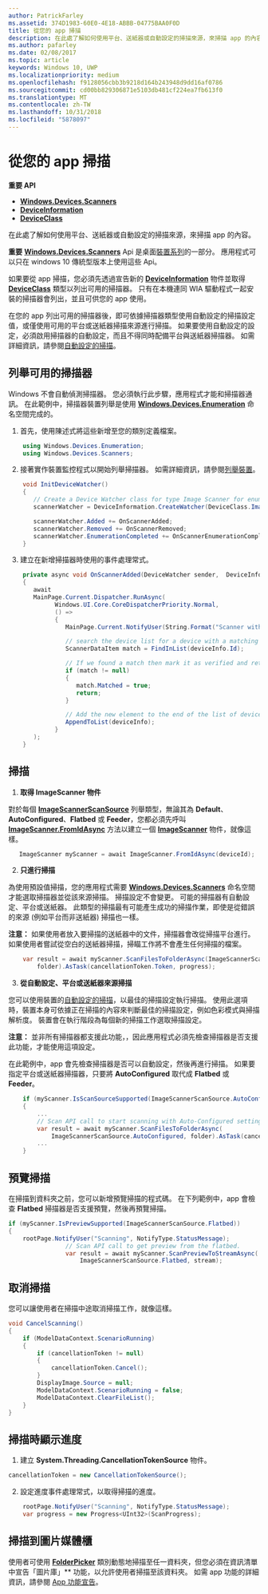 ```yaml
---
author: PatrickFarley
ms.assetid: 374D1983-60E0-4E18-ABBB-04775BAA0F0D
title: 從您的 app 掃描
description: 在此處了解如何使用平台、送紙器或自動設定的掃描來源，來掃描 app 的內容。
ms.author: pafarley
ms.date: 02/08/2017
ms.topic: article
keywords: Windows 10, UWP
ms.localizationpriority: medium
ms.openlocfilehash: f9128056cbb3b9218d164b243948d9dd16af0786
ms.sourcegitcommit: cd00bb829306871e5103db481cf224ea7fb613f0
ms.translationtype: MT
ms.contentlocale: zh-TW
ms.lasthandoff: 10/31/2018
ms.locfileid: "5878097"
---
```

# <a name="scan-from-your-app"></a>從您的 app 掃描


**重要 API**

-   [**Windows.Devices.Scanners**](https://msdn.microsoft.com/library/windows/apps/Dn264250)
-   [**DeviceInformation**](https://msdn.microsoft.com/library/windows/apps/BR225393)
-   [**DeviceClass**](https://msdn.microsoft.com/library/windows/apps/BR225381)

在此處了解如何使用平台、送紙器或自動設定的掃描來源，來掃描 app 的內容。

**重要** [**Windows.Devices.Scanners**](https://msdn.microsoft.com/library/windows/apps/Dn264250) Api 是桌面[裝置系列](https://msdn.microsoft.com/library/windows/apps/Dn894631)的一部分。 應用程式可以只在 windows 10 傳統型版本上使用這些 Api。

如果要從 app 掃描，您必須先透過宣告新的 [**DeviceInformation**](https://msdn.microsoft.com/library/windows/apps/BR225393) 物件並取得 [**DeviceClass**](https://msdn.microsoft.com/library/windows/apps/BR225381) 類型以列出可用的掃描器。 只有在本機連同 WIA 驅動程式一起安裝的掃描器會列出，並且可供您的 app 使用。

在您的 app 列出可用的掃描器後，即可依據掃描器類型使用自動設定的掃描設定值，或僅使用可用的平台或送紙器掃描來源進行掃描。 如果要使用自動設定的設定，必須啟用掃描器的自動設定，而且不得同時配備平台與送紙器掃描器。 如需詳細資訊，請參閱[自動設定的掃描](https://msdn.microsoft.com/library/windows/hardware/Ff539393)。

## <a name="enumerate-available-scanners"></a>列舉可用的掃描器

Windows 不會自動偵測掃描器。 您必須執行此步驟，應用程式才能和掃描器通訊。 在此範例中，掃描器裝置列舉是使用 [**Windows.Devices.Enumeration**](https://msdn.microsoft.com/library/windows/apps/BR225459) 命名空間完成的。

1.  首先，使用陳述式將這些新增至您的類別定義檔案。

``` csharp
    using Windows.Devices.Enumeration;
    using Windows.Devices.Scanners;
```

2.  接著實作裝置監控程式以開始列舉掃描器。 如需詳細資訊，請參閱[列舉裝置](enumerate-devices.md)。

```csharp
    void InitDeviceWatcher()
    {
       // Create a Device Watcher class for type Image Scanner for enumerating scanners
       scannerWatcher = DeviceInformation.CreateWatcher(DeviceClass.ImageScanner);

       scannerWatcher.Added += OnScannerAdded;
       scannerWatcher.Removed += OnScannerRemoved;
       scannerWatcher.EnumerationCompleted += OnScannerEnumerationComplete;
    }
```

3.  建立在新增掃描器時使用的事件處理常式。

```csharp
    private async void OnScannerAdded(DeviceWatcher sender,  DeviceInformation deviceInfo)
    {
       await
       MainPage.Current.Dispatcher.RunAsync(
             Windows.UI.Core.CoreDispatcherPriority.Normal,
             () =>
             {
                MainPage.Current.NotifyUser(String.Format("Scanner with device id {0} has been added", deviceInfo.Id), NotifyType.StatusMessage);

                // search the device list for a device with a matching device id
                ScannerDataItem match = FindInList(deviceInfo.Id);

                // If we found a match then mark it as verified and return
                if (match != null)
                {
                   match.Matched = true;
                   return;
                }

                // Add the new element to the end of the list of devices
                AppendToList(deviceInfo);
             }
       );
    }
```

## <a name="scan"></a>掃描

1.  **取得 ImageScanner 物件**

對於每個 [**ImageScannerScanSource**](https://msdn.microsoft.com/library/windows/apps/Dn264238) 列舉類型，無論其為 **Default**、**AutoConfigured**、**Flatbed** 或 **Feeder**，您都必須先呼叫 [**ImageScanner.FromIdAsync**](https://msdn.microsoft.com/library/windows/apps/windows.devices.scanners.imagescanner.fromidasync) 方法以建立一個 [**ImageScanner**](https://msdn.microsoft.com/library/windows/apps/Dn263806) 物件，就像這樣。

 ```csharp
    ImageScanner myScanner = await ImageScanner.FromIdAsync(deviceId);
 ```

2.  **只進行掃描**

為使用預設值掃描，您的應用程式需要 [**Windows.Devices.Scanners**](https://msdn.microsoft.com/library/windows/apps/Dn264250) 命名空間才能選取掃描器並從該來源掃描。 掃描設定不會變更。 可能的掃描器有自動設定、平台或送紙器。 此類型的掃描最有可能產生成功的掃描作業，即使是從錯誤的來源 (例如平台而非送紙器) 掃描也一樣。

**注意：** 如果使用者放入要掃描的送紙器中的文件，掃描器會改從掃描平台進行。 如果使用者嘗試從空白的送紙器掃描，掃瞄工作將不會產生任何掃描的檔案。
 
```csharp
    var result = await myScanner.ScanFilesToFolderAsync(ImageScannerScanSource.Default,
        folder).AsTask(cancellationToken.Token, progress);
```

3.  **從自動設定、平台或送紙器來源掃描**

您可以使用裝置的[自動設定的掃描](https://msdn.microsoft.com/library/windows/hardware/Ff539393)，以最佳的掃描設定執行掃描。 使用此選項時，裝置本身可依據正在掃描的內容來判斷最佳的掃描設定，例如色彩模式與掃描解析度。 裝置會在執行階段為每個新的掃描工作選取掃描設定。

**注意：** 並非所有掃描器都支援此功能，，因此應用程式必須先檢查掃描器是否支援此功能，才能使用這項設定。

在此範例中，app 會先檢查掃描器是否可以自動設定，然後再進行掃描。 如果要指定平台或送紙器掃描器，只要將 **AutoConfigured** 取代成 **Flatbed** 或 **Feeder**。

```csharp
    if (myScanner.IsScanSourceSupported(ImageScannerScanSource.AutoConfigured))
    {
        ...
        // Scan API call to start scanning with Auto-Configured settings.
        var result = await myScanner.ScanFilesToFolderAsync(
            ImageScannerScanSource.AutoConfigured, folder).AsTask(cancellationToken.Token, progress);
        ...
    }
```

## <a name="preview-the-scan"></a>預覽掃描

在掃描到資料夾之前，您可以新增預覽掃描的程式碼。 在下列範例中，app 會檢查 **Flatbed** 掃描器是否支援預覽，然後再預覽掃描。

```csharp
if (myScanner.IsPreviewSupported(ImageScannerScanSource.Flatbed))
{
    rootPage.NotifyUser("Scanning", NotifyType.StatusMessage);
                // Scan API call to get preview from the flatbed.
                var result = await myScanner.ScanPreviewToStreamAsync(
                    ImageScannerScanSource.Flatbed, stream);
```

## <a name="cancel-the-scan"></a>取消掃描

您可以讓使用者在掃描中途取消掃描工作，就像這樣。

```csharp
void CancelScanning()
{
    if (ModelDataContext.ScenarioRunning)
    {
        if (cancellationToken != null)
        {
            cancellationToken.Cancel();
        }                
        DisplayImage.Source = null;
        ModelDataContext.ScenarioRunning = false;
        ModelDataContext.ClearFileList();
    }
}
```

## <a name="scan-with-progress"></a>掃描時顯示進度

1.  建立 **System.Threading.CancellationTokenSource** 物件。

```csharp
cancellationToken = new CancellationTokenSource();
```

2.  設定進度事件處理常式，以取得掃描的進度。

```csharp
    rootPage.NotifyUser("Scanning", NotifyType.StatusMessage);
    var progress = new Progress<UInt32>(ScanProgress);
```

## <a name="scanning-to-the-pictures-library"></a>掃描到圖片媒體櫃

使用者可使用 [**FolderPicker**](https://msdn.microsoft.com/library/windows/apps/BR207881) 類別動態地掃描至任一資料夾，但您必須在資訊清單中宣告「圖片庫」** 功能，以允許使用者掃描至該資料夾。 如需 app 功能的詳細資訊，請參閱 [App 功能宣告](https://msdn.microsoft.com/library/windows/apps/Mt270968)。
